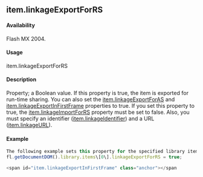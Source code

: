 ## item.linkageExportForRS

#### Availability

Flash MX 2004.

#### Usage

item.linkageExportForRS

#### Description

Property; a Boolean value. If this property is true, the item is exported for run-time sharing. You can also set the
[item.linkageExportForAS](#_bookmark669) and [item.linkageExportInFirstFrame](#item.linkageExportInFirstFrame) properties to true.
If you set this property to true, the [item.linkageImportForRS](#_bookmark673) property must be set to false. Also, you must specify an identifier ([item.linkageIdentifier](#_bookmark672)) and a URL ([item.linkageURL](#_bookmark674)).

#### Example

```javascript
The following example sets this property for the specified library item:
fl.getDocumentDOM().library.items\[0\].linkageExportForRS = true;

<span id="item.linkageExportInFirstFrame" class="anchor"></span
```